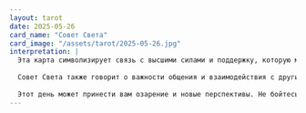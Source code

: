 ```yaml
---
layout: tarot
date: 2025-05-26
card_name: "Совет Света"
card_image: "/assets/tarot/2025-05-26.jpg"
interpretation: |
  Эта карта символизирует связь с высшими силами и поддержку, которую мы получаем от нашего окружения и духовных наставников. Она напоминает о том, что мы не одни на этом пути, и что есть силы, которые направляют и защищают нас. Сегодняшний день может стать временем для глубоких размышлений и поиска внутреннего света. Возможно, вам стоит обратиться к своим интуитивным способностям и прислушаться к внутреннему голосу, который подскажет вам верное направление.
  
  Совет Света также говорит о важности общения и взаимодействия с другими. Сегодня вы можете почувствовать необходимость поделиться своими мыслями и чувствами с близкими или даже с новыми знакомыми. Откройтесь для новых идей и возможностей, которые могут прийти через общение. Возможно, кто-то из вашего окружения станет для вас источником вдохновения или мудрости.
  
  Этот день может принести вам озарение и новые перспективы. Не бойтесь исследовать свою духовность и задавать вопросы, которые вас волнуют. Позвольте свету вести вас, и вы сможете найти ответы, которые искали. Ваша интуиция и связь с окружающим миром помогут вам сделать правильный выбор.
---
```

